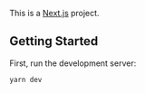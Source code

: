 This is a [Next.js](https://nextjs.org/) project.

## Getting Started

First, run the development server:

```bash
yarn dev
```
